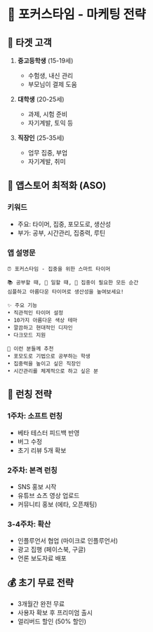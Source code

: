 # 📱 포커스타임 - 마케팅 전략

## 🎯 타겟 고객
1. **중고등학생** (15-19세)
   - 수험생, 내신 관리
   - 부모님이 결제 도움

2. **대학생** (20-25세)
   - 과제, 시험 준비
   - 자기계발, 토익 등

3. **직장인** (25-35세)
   - 업무 집중, 부업
   - 자기계발, 취미

## 📱 앱스토어 최적화 (ASO)
### 키워드
- 주요: 타이머, 집중, 포모도로, 생산성
- 부가: 공부, 시간관리, 집중력, 루틴

### 앱 설명문
```
⏰ 포커스타임 - 집중을 위한 스마트 타이머

📚 공부할 때, 💼 일할 때, 🎯 집중이 필요한 모든 순간
심플하고 아름다운 타이머로 생산성을 높여보세요!

✨ 주요 기능
• 직관적인 타이머 설정
• 10가지 아름다운 색상 테마
• 깔끔하고 현대적인 디자인
• 다크모드 지원

🎯 이런 분들께 추천
• 포모도로 기법으로 공부하는 학생
• 집중력을 높이고 싶은 직장인
• 시간관리를 체계적으로 하고 싶은 분
```

## 🚀 런칭 전략

### 1주차: 소프트 런칭
- 베타 테스터 피드백 반영
- 버그 수정
- 초기 리뷰 5개 확보

### 2주차: 본격 런칭
- SNS 홍보 시작
- 유튜브 쇼츠 영상 업로드
- 커뮤니티 홍보 (에타, 오픈채팅)

### 3-4주차: 확산
- 인플루언서 협업 (마이크로 인플루언서)
- 광고 집행 (페이스북, 구글)
- 언론 보도자료 배포

## 💰 초기 무료 전략
- 3개월간 완전 무료
- 사용자 확보 후 프리미엄 출시
- 얼리버드 할인 (50% 할인)
